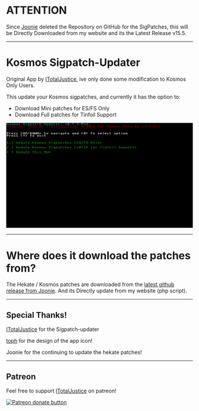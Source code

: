 # ATTENTION

Since [Joonie](https://github.com/Joonie86) deleted the Repository on GitHub for the SigPatches, this will be Directly Downloaded from my website and its the Latest Release v15.5.

----

# Kosmos Sigpatch-Updater
Original App by [ITotalJustice](https://github.com/ITotalJustice), ive only done some modification to Kosmos Only Users.

This update your Kosmos sigpatches, and currently it has the option to:

* Download Mini patches for ES/FS Only
* Download Full patches for Tinfoil Support

![Img](images/2020041718070200-DB1426D1DFD034027CECDE9C2DD914B8.jpg)

----

# Where does it download the patches from?

The Hekate / Kosmos patches are downloaded from the [latest github release from Joonie](https://github.com/Joonie86/hekate/releases). And its Directly update from my website (php script).

----

## Special Thanks!

[ITotalJustice](https://github.com/ITotalJustice) for the Sigpatch-updater

[toph](https://github.com/sudot0ph) for the design of the app icon!

Joonie for the continuing to update the hekate patches!

----

## Patreon

Feel free to support [ITotalJustice](https://github.com/ITotalJustice) on patreon!

<a href="https://www.patreon.com/totaljustice"><img src="https://c5.patreon.com/external/logo/become_a_patron_button@2x.png" alt="Patreon donate button" /> </a>
